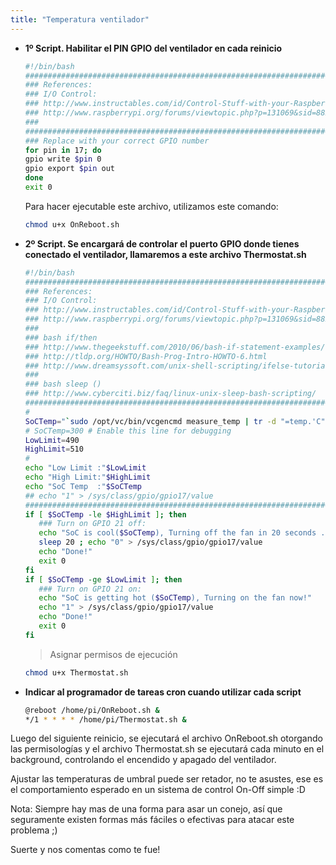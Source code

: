 ```yaml
---
title: "Temperatura ventilador"
---
```


- **1º Script. Habilitar el PIN GPIO del ventilador en cada reinicio**

  ```bash
  #!/bin/bash
  ###########################################################################
  ### References:
  ### I/O Control:
  ### http://www.instructables.com/id/Control-Stuff-with-your-Raspberry-Pi-GPIO/?ALLSTEPS
  ### http://www.raspberrypi.org/forums/viewtopic.php?p=131069&sid=88282aaa50634ad7db83c3965625c033#p131069
  ###
  ###########################################################################
  ### Replace with your correct GPIO number
  for pin in 17; do
  gpio write $pin 0
  gpio export $pin out
  done
  exit 0
  ```

  Para hacer ejecutable este archivo, utilizamos este comando:

  ```bash
  chmod u+x OnReboot.sh
  ```

- **2º Script. Se encargará de controlar el puerto GPIO donde tienes conectado el ventilador, llamaremos a este archivo Thermostat.sh**

  ```bash
  #!/bin/bash
  ###########################################################################
  ### References:
  ### I/O Control:
  ### http://www.instructables.com/id/Control-Stuff-with-your-Raspberry-Pi-GPIO/?ALLSTEPS
  ### http://www.raspberrypi.org/forums/viewtopic.php?p=131069&sid=88282aaa50634ad7db83c3965625c033#p131069
  ###
  ### bash if/then
  ### http://www.thegeekstuff.com/2010/06/bash-if-statement-examples/
  ### http://tldp.org/HOWTO/Bash-Prog-Intro-HOWTO-6.html
  ### http://www.dreamsyssoft.com/unix-shell-scripting/ifelse-tutorial.php
  ###
  ### bash sleep ()
  ### http://www.cyberciti.biz/faq/linux-unix-sleep-bash-scripting/
  ###########################################################################
  #
  SoCTemp="`sudo /opt/vc/bin/vcgencmd measure_temp | tr -d "=temp.'C"`"
  # SoCTemp=300 # Enable this line for debugging
  LowLimit=490
  HighLimit=510
  #
  echo "Low Limit :"$LowLimit
  echo "High Limit:"$HighLimit
  echo "SoC Temp  :"$SoCTemp
  ## echo "1" > /sys/class/gpio/gpio17/value
  ###########################################################################
  if [ $SoCTemp -le $HighLimit ]; then
     ### Turn on GPIO 21 off:
     echo "SoC is cool($SoCTemp), Turning off the fan in 20 seconds ..."
     sleep 20 ; echo "0" > /sys/class/gpio/gpio17/value
     echo "Done!"
     exit 0
  fi
  if [ $SoCTemp -ge $LowLimit ]; then
     ### Turn on GPIO 21 on:
     echo "SoC is getting hot ($SoCTemp), Turning on the fan now!"
     echo "1" > /sys/class/gpio/gpio17/value
     echo "Done!"
     exit 0
  fi
  ```

  > Asignar permisos de ejecución

  ```bash
  chmod u+x Thermostat.sh
  ```

- **Indicar al programador de tareas cron cuando utilizar cada script**

  ```bash
  @reboot /home/pi/OnReboot.sh &
  */1 * * * * /home/pi/Thermostat.sh &
  ```

Luego del siguiente reinicio, se ejecutará el archivo OnReboot.sh otorgando las permisologías y el archivo Thermostat.sh se ejecutará cada minuto en el background, controlando el encendido y apagado del ventilador.

Ajustar las temperaturas de umbral puede ser retador, no te asustes, ese es el comportamiento esperado en un sistema de control On-Off simple :D

Nota: Siempre hay mas de una forma para asar un conejo, así que seguramente existen formas más fáciles o efectivas para atacar este problema ;)

Suerte y nos comentas como te fue!
